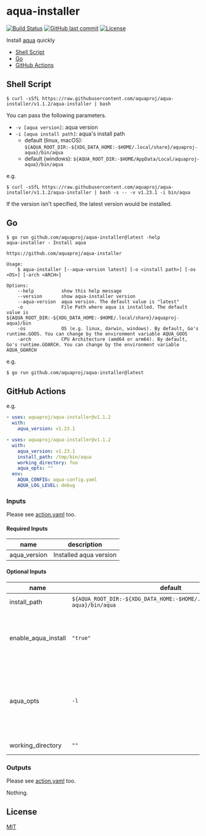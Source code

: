 # aqua-installer

[![Build Status](https://github.com/aquaproj/aqua-installer/workflows/test/badge.svg)](https://github.com/aquaproj/aqua-installer/actions)
[![GitHub last commit](https://img.shields.io/github/last-commit/aquaproj/aqua-installer.svg)](https://github.com/aquaproj/aqua-installer)
[![License](http://img.shields.io/badge/license-mit-blue.svg?style=flat-square)](https://raw.githubusercontent.com/aquaproj/aqua-installer/main/LICENSE)

Install [aqua](https://github.com/aquaproj/aqua) quickly

* [Shell Script](#shell-script)
* [Go](#go)
* [GitHub Actions](#github-actions)

## Shell Script

```console
$ curl -sSfL https://raw.githubusercontent.com/aquaproj/aqua-installer/v1.1.2/aqua-installer | bash
```

You can pass the following parameters.

* `-v [aqua version]`: aqua version
* `-i [aqua install path]`: aqua's install path
  * default (linux, macOS): `${AQUA_ROOT_DIR:-${XDG_DATA_HOME:-$HOME/.local/share}/aquaproj-aqua}/bin/aqua`
  * default (windows): `${AQUA_ROOT_DIR:-$HOME/AppData/Local/aquaproj-aqua}/bin/aqua`

e.g.

```console
$ curl -sSfL https://raw.githubusercontent.com/aquaproj/aqua-installer/v1.1.2/aqua-installer | bash -s -- -v v1.23.1 -i bin/aqua
```

If the version isn't specified, the latest version would be installed.

## Go

```console
$ go run github.com/aquaproj/aqua-installer@latest -help
aqua-installer - Install aqua

https://github.com/aquaproj/aqua-installer

Usage:
	$ aqua-installer [--aqua-version latest] [-o <install path>] [-os <OS>] [-arch <ARCH>]

Options:
	--help          show this help message
	--version       show aqua-installer version
	--aqua-version  aqua version. The default value is "latest"
	-o              File Path where aqua is installed. The default value is ${AQUA_ROOT_DIR:-${XDG_DATA_HOME:-$HOME/.local/share}/aquaproj-aqua}/bin
	-os             OS (e.g. linux, darwin, windows). By default, Go's runtime.GOOS. You can change by the environment variable AQUA_GOOS
	-arch           CPU Architecture (amd64 or arm64). By default, Go's runtime.GOARCH. You can change by the environment variable AQUA_GOARCH
```

e.g.

```console
$ go run github.com/aquaproj/aqua-installer@latest
```

## GitHub Actions

e.g.

```yaml
- uses: aquaproj/aqua-installer@v1.1.2
  with:
    aqua_version: v1.23.1
```

```yaml
- uses: aquaproj/aqua-installer@v1.1.2
  with:
    aqua_version: v1.23.1
    install_path: /tmp/bin/aqua
    working_directory: foo
    aqua_opts: ""
  env:
    AQUA_CONFIG: aqua-config.yaml
    AQUA_LOG_LEVEL: debug
```

### Inputs

Please see [action.yaml](action.yaml) too.

#### Required Inputs

name | description
--- | --- 
aqua_version | Installed aqua version

#### Optional Inputs

name | default | description
--- | --- | ---
install_path | `${AQUA_ROOT_DIR:-${XDG_DATA_HOME:-$HOME/.local/share}/aquaproj-aqua}/bin/aqua` | aqua's install path
enable_aqua_install | `"true"` | if this is `"false"`, executing `aqua i` and updating `GITHUB_PATH` are skipped
aqua_opts | `-l` | `aqua i`'s option. If you want to specify global options, please use environment variables
working_directory | `""` | working directory

### Outputs

Please see [action.yaml](action.yaml) too.

Nothing.

## License

[MIT](LICENSE)
